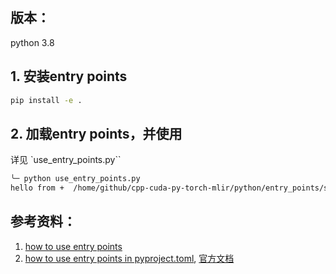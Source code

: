 ## 版本：
python 3.8

## 1. 安装entry points
```bash
pip install -e .
```

## 2. 加载entry points，并使用
详见 `use_entry_points.py``

```bash
╰─ python use_entry_points.py
hello from +  /home/github/cpp-cuda-py-torch-mlir/python/entry_points/src/pyproject_example/hello.py
```

## 参考资料：
1. [how to use entry points](https://stackoverflow.com/a/9615473)
2. [how to use entry points in pyproject.toml](https://stackoverflow.com/a/75419857), [官方文档](https://packaging.python.org/en/latest/specifications/pyproject-toml/#entry-points)